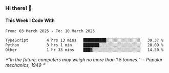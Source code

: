 ### Hi there! 👋

#### This Week I Code With
<!--START_SECTION:waka-->

```txt
From: 03 March 2025 - To: 10 March 2025

TypeScript        4 hrs 13 mins   ██████████░░░░░░░░░░░░░░░   39.37 %
Python            3 hrs 1 min     ███████░░░░░░░░░░░░░░░░░░   28.09 %
Other             1 hr 33 mins    ███▓░░░░░░░░░░░░░░░░░░░░░   14.50 %
```

<!--END_SECTION:waka-->

<!--STARTS_HERE_QUOTE_README-->
<i>❝“In the future, computers may weigh no more than 1.5 tonnes.”— Popular mechanics, 1949   ❞</i>
<!--ENDS_HERE_QUOTE_README-->
